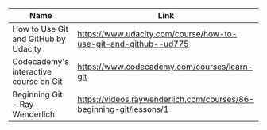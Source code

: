 Name | Link
------------ | -------------
How to Use Git and GitHub by Udacity | https://www.udacity.com/course/how-to-use-git-and-github--ud775
Codecademy's interactive course on Git | https://www.codecademy.com/courses/learn-git
Beginning Git - Ray Wenderlich | https://videos.raywenderlich.com/courses/86-beginning-git/lessons/1
